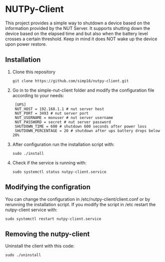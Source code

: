 # NUTPy-Client
This project provides a simple way to shutdown a device based on the information provided by the NUT Server. It supports shutting down the device based on the elapsed time and but also when the battery level crosses a certain threshold. Keep in mind it does NOT wake up the device upon power restore.

## Installation
1. Clone this repository
    ```
    git clone https://github.com/simp16/nutpy-client.git
    ```
2. Go in to the simple-nut-client folder and modify the configuration file according to your needs:
   ```                                       
    [UPS]
    NUT_HOST = 192.168.1.1 # nut server host
    NUT_PORT = 3493 # nut server port
    NUT_USERNAME = monuser # nut server username
    NUT_PASSWORD = secret # nut server password
    SHUTDOWN_TIME = 600 # shutdown 600 seconds after power loss
    SHUTDOWN_PERCENTAGE = 20 # shutdown after ups battery drops below 20% 
   ```   
3.  After configuration run the installation script with:
    ```
    sudo ./install
    ```
4. Check if the service is running with:
   ```
   sudo systemctl status nutpy-client.service
   ```
## Modifying the configration
You can change the configuration in /etc/nutpy-client/client.conf or by rerunning the installation script. If you modify the script in /etc restart the nutpy-client service with:
```
sudo systemctl restart nutpy-client.service
```
## Removing the nutpy-client
Uninstall the client with this code:
```
sudo ./uninstall
```
